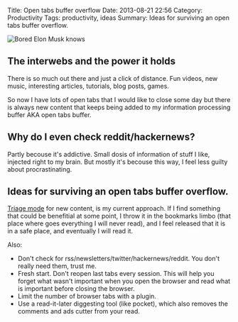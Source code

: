 Title: Open tabs buffer overflow
Date: 2013-08-21 22:56
Category: Productivity
Tags: productivity, ideas
Summary: Ideas for surviving an open tabs buffer overflow.


![Bored Elon Musk knows](/static/images/genius-is-1-inspiration-and-99-closing-the-two-hundred-open-tabs-in-your-browser.png)


## The interwebs and the power it holds
There is so much out there and just a click of distance.  Fun videos, new music,
interesting articles, tutorials, blog posts, games.

So now I have lots of open tabs that I would like to close some day but there is
always new content that keeps being added to my information processing buffer
AKA open tabs buffer.


## Why do I even check reddit/hackernews?
Partly becouse it's addictive. Small dosis of information of stuff I like,
injected right to my brain. But mostly it's becouse this way, I feel less guilty
about procrastinating.


## Ideas for surviving an open tabs buffer overflow.

[Triage mode][1] for new content, is my current approach. If I find something 
that could be benefitial at some point, I throw it in the bookmarks limbo 
(that place where goes everything I will never read), and I feel released that 
it is in a safe place, and eventually I will read it.

Also:

* Don't check for rss/newsletters/twitter/hackernews/reddit. You don't really 
  need them, trust me.
* Fresh start. Don't reopen last tabs every session.  This will help you forget 
  what wasn't important when you open the browser and read what is important before 
  closing the browser.
* Limit the number of browser tabs with a plugin.
* Use a read-it-later diggesting tool (like pocket), which also removes the comments 
  and ads cutter from your read.

[1]: http://en.wikipedia.org/wiki/Triage "Triage mode"
